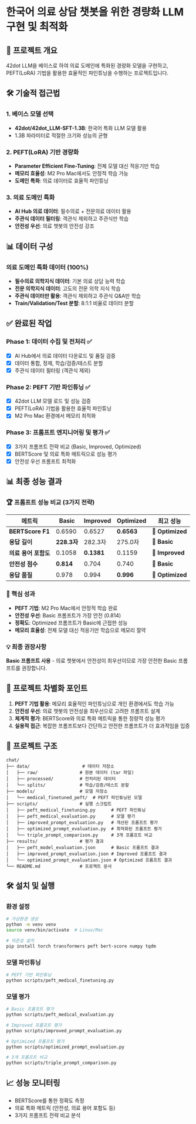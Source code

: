 # 한국어 의료 상담 챗봇을 위한 경량화 LLM 구현 및 최적화

## 🎯 프로젝트 개요
42dot LLM을 베이스로 하여 의료 도메인에 특화된 경량화 모델을 구현하고, PEFT(LoRA) 기법을 활용한 효율적인 파인튜닝을 수행하는 프로젝트입니다.

## 🛠️ 기술적 접근법

### 1. 베이스 모델 선택
- **42dot/42dot_LLM-SFT-1.3B**: 한국어 특화 LLM 모델 활용
- 1.3B 파라미터로 적절한 크기와 성능의 균형

### 2. PEFT(LoRA) 기반 경량화
- **Parameter Efficient Fine-Tuning**: 전체 모델 대신 적응기만 학습
- **메모리 효율성**: M2 Pro Mac에서도 안정적 학습 가능
- **도메인 특화**: 의료 데이터로 효율적 파인튜닝

### 3. 의료 도메인 특화
- **AI Hub 의료 데이터**: 필수의료 + 전문의료 데이터 활용
- **주관식 데이터 필터링**: 객관식 제외하고 주관식만 학습
- **안전성 우선**: 의료 챗봇의 안전성 강조

## 📊 데이터 구성

### 의료 도메인 특화 데이터 (100%)
- **필수의료 의학지식 데이터**: 기본 의료 상담 능력 학습
- **전문 의학지식 데이터**: 고도의 전문 의학 지식 학습
- **주관식 데이터만 활용**: 객관식 제외하고 주관식 Q&A만 학습
- **Train/Validation/Test 분할**: 8:1:1 비율로 데이터 분할

## ✅ 완료된 작업

### Phase 1: 데이터 수집 및 전처리 ✅
- [x] AI Hub에서 의료 데이터 다운로드 및 품질 검증
- [x] 데이터 통합, 정제, 학습/검증/테스트 분할
- [x] 주관식 데이터 필터링 (객관식 제외)

### Phase 2: PEFT 기반 파인튜닝 ✅
- [x] 42dot LLM 모델 로드 및 성능 검증
- [x] PEFT(LoRA) 기법을 활용한 효율적 파인튜닝
- [x] M2 Pro Mac 환경에서 메모리 최적화

### Phase 3: 프롬프트 엔지니어링 및 평가 ✅
- [x] 3가지 프롬프트 전략 비교 (Basic, Improved, Optimized)
- [x] BERTScore 및 의료 특화 메트릭으로 성능 평가
- [x] 안전성 우선 프롬프트 최적화

## 📊 최종 성능 결과

### 🏆 프롬프트 성능 비교 (3가지 전략)

| 메트릭 | Basic | Improved | Optimized | 최고 성능 |
|--------|-------|----------|-----------|-----------|
| **BERTScore F1** | 0.6590 | 0.6527 | **0.6563** | 🥇 **Optimized** |
| **응답 길이** | **228.3자** | 282.3자 | 275.0자 | 🥇 **Basic** |
| **의료 용어 포함도** | 0.1058 | **0.1381** | 0.1159 | 🥇 **Improved** |
| **안전성 점수** | **0.814** | 0.704 | 0.740 | 🥇 **Basic** |
| **응답 품질** | 0.978 | 0.994 | **0.996** | 🥇 **Optimized** |

### 🎯 핵심 성과
- **PEFT 기법**: M2 Pro Mac에서 안정적 학습 완료
- **안전성 우선**: Basic 프롬프트가 가장 안전 (0.814)
- **정확도**: Optimized 프롬프트가 Basic에 근접한 성능
- **메모리 효율성**: 전체 모델 대신 적응기만 학습으로 메모리 절약

### 💡 최종 권장사항
**Basic 프롬프트 사용** - 의료 챗봇에서 안전성이 최우선이므로 가장 안전한 Basic 프롬프트를 권장합니다.

## 🚀 프로젝트 차별화 포인트

1. **PEFT 기법 활용**: 메모리 효율적인 파인튜닝으로 개인 환경에서도 학습 가능
2. **안전성 우선**: 의료 챗봇의 안전성을 최우선으로 고려한 프롬프트 설계
3. **체계적 평가**: BERTScore와 의료 특화 메트릭을 통한 정량적 성능 평가
4. **실용적 접근**: 복잡한 프롬프트보다 간단하고 안전한 프롬프트가 더 효과적임을 입증

## 📁 프로젝트 구조
```
chat/
├── data/                    # 데이터 저장소
│   ├── raw/                # 원본 데이터 (tar 파일)
│   ├── processed/          # 전처리된 데이터
│   └── splits/             # 학습/검증/테스트 분할
├── models/                 # 모델 저장소
│   └── medical_finetuned_peft/  # PEFT 파인튜닝된 모델
├── scripts/                # 실행 스크립트
│   ├── peft_medical_finetuning.py      # PEFT 파인튜닝
│   ├── peft_medical_evaluation.py      # 모델 평가
│   ├── improved_prompt_evaluation.py   # 개선된 프롬프트 평가
│   ├── optimized_prompt_evaluation.py  # 최적화된 프롬프트 평가
│   └── triple_prompt_comparison.py     # 3개 프롬프트 비교
├── results/                # 평가 결과
│   ├── peft_model_evaluation.json      # Basic 프롬프트 결과
│   ├── improved_prompt_evaluation.json # Improved 프롬프트 결과
│   └── optimized_prompt_evaluation.json # Optimized 프롬프트 결과
└── README.md               # 프로젝트 문서
```

## 🛠️ 설치 및 실행

### 환경 설정
```bash
# 가상환경 생성
python -m venv venv
source venv/bin/activate  # Linux/Mac

# 의존성 설치
pip install torch transformers peft bert-score numpy tqdm
```

### 모델 파인튜닝
```bash
# PEFT 기반 파인튜닝
python scripts/peft_medical_finetuning.py
```

### 모델 평가
```bash
# Basic 프롬프트 평가
python scripts/peft_medical_evaluation.py

# Improved 프롬프트 평가
python scripts/improved_prompt_evaluation.py

# Optimized 프롬프트 평가
python scripts/optimized_prompt_evaluation.py

# 3개 프롬프트 비교
python scripts/triple_prompt_comparison.py
```

## 📈 성능 모니터링
- BERTScore를 통한 정확도 측정
- 의료 특화 메트릭 (안전성, 의료 용어 포함도 등)
- 3가지 프롬프트 전략 비교 분석

